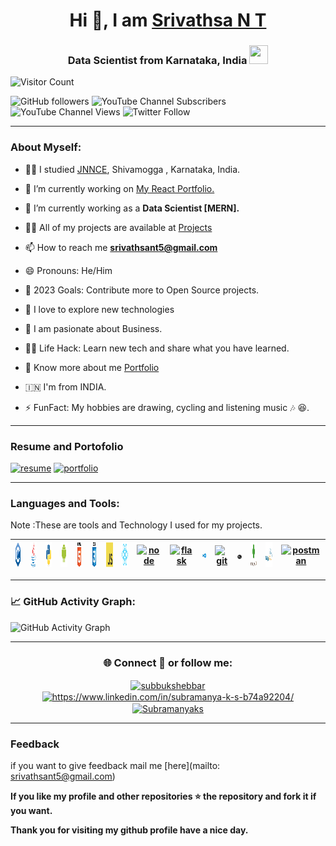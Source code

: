 

<h1 align="center">Hi 👋, I am <a href="https://github.com/srivatsant"> Srivathsa N T </a></h1>
<h3 align="center">Data Scientist from Karnataka, India <img src="https://raw.githubusercontent.com/TheDudeThatCode/TheDudeThatCode/master/Assets/Developer.gif" width=30 height=30></h3>

<!--<p align="left"> <img src="https://komarev.com/ghpvc/?username=subramanyaks&label=Profile%20views&color=0e75b6&style=flat" alt="subramanyaks"/> </p>
-->




![Visitor Count](https://profile-counter.glitch.me/{SubramanyaKS}/count.svg)

<!--<p align="left"> <a href="https://twitter.com/subbukshebbar" target="blank"><img src="https://img.shields.io/twitter/follow/subbukshebbar?logo=twitter&style=for-the-badge" alt="subbukshebbar" /></a> </p>
<p><img src="https://img.shields.io/github/watchers/SubramanyaKS/SubramanyaKS.svg" /></p>-->
<!--
<div class="badge-base LI-profile-badge" data-locale="en_US" data-size="medium" data-theme="dark" data-type="VERTICAL" data-vanity="subramanya-k-s-b74a92204" data-version="v1"><a class="badge-base__link LI-simple-link" href="https://in.linkedin.com/in/subramanya-k-s-b74a92204?trk=profile-badge">SUBRAMANYA K S</a></div>-->
    
 ![GitHub followers](https://img.shields.io/github/followers/SubramanyaKS?color=white&logo=Github&style=for-the-badge)
 ![YouTube Channel Subscribers](https://img.shields.io/youtube/channel/subscribers/UCg28-MrcK-8CCFos7FWp0Dg?logo=Youtube&style=for-the-badge)
 ![YouTube Channel Views](https://img.shields.io/youtube/channel/views/UCg28-MrcK-8CCFos7FWp0Dg?logo=youtube&style=for-the-badge)
 ![Twitter Follow](https://img.shields.io/twitter/follow/Subbukshebbar?color=blue&logo=twitter&style=for-the-badge)
 
---

### About Myself:

- 👨‍🎓 I studied  <a href="http://jnnce.ac.in/jnndemo/">JNNCE</a>, Shivamogga , Karnataka, India.

- 🔭 I’m currently working on [My React Portfolio.](https://srivathsant.netlify.app)

- 🧠 I’m currently working as a **Data Scientist [MERN].**

- 👨‍💻 All of my projects are available at [Projects](https://github.com/srivatsant)

- 📫 How to reach me <a href="mailto:srivathsant5@gmail.com">**srivathsant5@gmail.com**</a>

- 😄 Pronouns: He/Him

- 🥅 2023 Goals: Contribute more to Open Source projects.

- 👀 I love to explore new technologies

- 🌱 I am pasionate about Business.

- 👨‍💻 Life Hack: Learn new tech and share what you have learned.

- 📄 Know more about me [Portfolio](srivathsant.netlify.app)

- 🇮🇳 I'm from INDIA.

- ⚡ FunFact: My hobbies are drawing, cycling and listening music 🎶 😆.

---
### Resume and Portofolio

[![resume](https://img.shields.io/badge/Resume-4285F4?style=for-the-badge&logo=read-the-docs&logoColor=white)](https://drive.google.com/file/d/1nS-j32dyEs0vINeDRxrcP-GckJbsdfvn/view?usp=share_link)
[![portfolio](https://img.shields.io/badge/Portfolio-5340ff?style=for-the-badge&logo=Google-chrome&logoColor=white)](https://srivathsant.netlify.app/)

---

<h3 align="left">Languages and Tools:</h3>
Note :These are tools and Technology I used for my projects.


| [<img src="https://raw.githubusercontent.com/devicons/devicon/master/icons/c/c-original.svg" alt="c" width="40" height="40"/>](https://www.cprogramming.com/) | [<img src="https://raw.githubusercontent.com/devicons/devicon/master/icons/java/java-original.svg" alt="java" width="40" height="40"/>](https://www.java.com) |[<img src="https://raw.githubusercontent.com/devicons/devicon/master/icons/python/python-original.svg" alt="python" width="40" height="40"/>](https://www.python.org)  |  [<img src="https://raw.githubusercontent.com/devicons/devicon/master/icons/android/android-original-wordmark.svg" alt="android" width="40" height="40"/>](https://developer.android.com) | [<img src="https://raw.githubusercontent.com/devicons/devicon/master/icons/html5/html5-original-wordmark.svg" alt="html5" width="40" height="40"/>](https://www.w3.org/html) | [<img src="https://raw.githubusercontent.com/devicons/devicon/master/icons/css3/css3-original-wordmark.svg" alt="css3" width="40" height="40"/>](https://www.w3schools.com/css) |  [<img src="https://raw.githubusercontent.com/devicons/devicon/master/icons/javascript/javascript-original.svg" alt="javascript" width="40" height="40"/>](https://developer.mozilla.org/en-US/docs/Web/JavaScript) | [<img src="https://raw.githubusercontent.com/devicons/devicon/master/icons/react/react-original.svg" alt="react" width="40" height="40"/>](https://reactjs.org/) | [<img src="https://skillicons.dev/icons?i=nodejs" alt="node" width="40" height="40" />](https://nodejs.org/en/) | [<img src="https://www.vectorlogo.zone/logos/pocoo_flask/pocoo_flask-icon.svg" alt="flask" width="40" height="40"/>](https://flask.palletsprojects.com) | [<img align="left" alt="Visual Studio Code" width="26px" src="https://raw.githubusercontent.com/github/explore/80688e429a7d4ef2fca1e82350fe8e3517d3494d/topics/visual-studio-code/visual-studio-code.png" />](https://code.visualstudio.com) | [<img src="https://www.vectorlogo.zone/logos/git-scm/git-scm-icon.svg" alt="git" width="40" height="40"/>](https://git-scm.com) | [<img width="26px" src="https://raw.githubusercontent.com/github/explore/80688e429a7d4ef2fca1e82350fe8e3517d3494d/topics/terminal/terminal.png" alt ="terminal"/>]() | [<img src="https://raw.githubusercontent.com/devicons/devicon/master/icons/mongodb/mongodb-original-wordmark.svg" alt="mongodb" width="40" height="40"/>](https://www.mongodb.com) | [<img src="https://raw.githubusercontent.com/devicons/devicon/master/icons/mysql/mysql-original-wordmark.svg" alt="mysql" width="40" height="40"/>](https://www.mysql.com) | [<img src="https://www.vectorlogo.zone/logos/getpostman/getpostman-icon.svg" alt="postman" width="40" height="40"/>](https://postman.com) | 
| --- | --- | --- | --- | --- | --- | --- | --- | --- | --- | --- | --- | --- | --- | --- | --- |



<!--<code><img height="20" src="https://raw.githubusercontent.com/github/explore/80688e429a7d4ef2fca1e82350fe8e3517d3494d/topics/nodejs/nodejs.png"></code>-->


 <p align="left">
<!-- <img align="left" alt="GitHub" width="26px" src="https://raw.githubusercontent.com/github/explore/78df643247d429f6cc873026c0622819ad797942/topics/github/github.png" /> 
  <a href="https://www.linux.org/" target="_blank"> <img src="https://raw.githubusercontent.com/devicons/devicon/master/icons/linux/linux-original.svg" alt="linux" width="40" height="40"/> </a>
  
  <a href="https://www.microsoft.com/" target="_blank">![windows](https://img.shields.io/badge/Windows_10-0078D6?style=for-the-badge&logo=windows&logoColor=white)</a>-->

  <!---->
  
 ---
  
  


 
 <!--   GitHub stats graph -->
### 📈 GitHub Activity Graph:
 ![GitHub Activity Graph](https://activity-graph.herokuapp.com/graph?username=srivathsant5&theme=github)
 
 
 
 <!------->
 
 <!--<div align="center"> 
<b> ✍️  Random dev joke for you!</b></br></br>
<img align="center" src="https://readme-jokes.vercel.app/api?bgColor=%23073b4c&textColor=%2306d6a0&aColor=%2306d6a0&borderColor=%2306d6a0" alt="README Jokes">
</div>-->
 
 ---
 <h3 align="center">🌐 Connect 🔗 or follow me:</h3>
<p align="center">
<a href="https://twitter.com/srivathsa_nt" target="blank"><img align="center" src="https://raw.githubusercontent.com/rahuldkjain/github-profile-readme-generator/master/src/images/icons/Social/twitter.svg" alt="subbukshebbar" height="30" width="40" /></a>
<a href="https://www.linkedin.com/in/srivathsa-nt-1870001bb/" target="blank"><img align="center" src="https://raw.githubusercontent.com/rahuldkjain/github-profile-readme-generator/master/src/images/icons/Social/linked-in-alt.svg" alt="https://www.linkedin.com/in/subramanya-k-s-b74a92204/" height="30" width="40" /></a>
<a href="https://www.facebook.com/srivathsa.nt.98/" target="blank"><img align="center" src="https://raw.githubusercontent.com/rahuldkjain/github-profile-readme-generator/master/src/images/icons/Social/facebook.svg" alt="Subramanyaks" height="30" width="40" /></a>

---

### Feedback

if you want to give feedback mail me [here](mailto: srivathsant5@gmail.com)

**If you like my profile and other repositories ⭐ the repository and fork it if you want.**


**Thank you for visiting my github profile have a nice day.**
